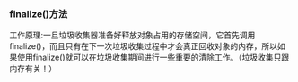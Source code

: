 ### finalize()方法

工作原理:一旦垃圾收集器准备好释放对象占用的存储空间，它首先调用finalize()，而且只有在下一次垃圾收集过程中才会真正回收对象的内存，所以如果使用finalize()就可以在垃圾收集期间进行一些重要的清除工作。（垃圾收集只跟内存有关！）

